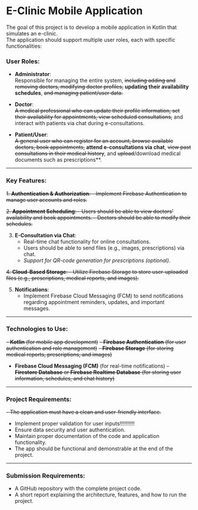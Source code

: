 # E-Clinic Mobile Application

The goal of this project is to develop a mobile application in Kotlin that simulates an e-clinic.  
The application should support multiple user roles, each with specific functionalities:

### User Roles:

- **Administrator**:  
  Responsible for managing the entire system, 	~~including adding and removing doctors, modifying doctor profiles,~~ **updating their availability schedules**, ~~and managing patient/user data.~~

- **Doctor**:  
 ~~A medical professional who can update their profile information, set their availability for appointments, view scheduled consultations,~~ and interact with patients via chat during e-consultations.

- **Patient/User**:  
  ~~A general user who can register for an account, browse available doctors, book appointments,~~ **attend e-consultations via chat**, ~~view past consultations in their medical history~~, and ~~upload~~/download medical documents such as prescriptions**.

---

### Key Features:

~~1. **Authentication & Authorization**:
    - Implement Firebase Authentication to manage user accounts and roles.~~

~~2. **Appointment Scheduling**:
    - Users should be able to view doctors' availability and book appointments.
    - Doctors should be able to modify their schedules.~~

3. **E-Consultation via Chat**:
    - Real-time chat functionality for online consultations.
    - Users should be able to send files (e.g., images, prescriptions) via chat.
    - *Support for QR-code generation for prescriptions (optional)*.

~~4. **Cloud-Based Storage**:
    - Utilize Firebase Storage to store user-uploaded files (e.g., prescriptions, medical reports, and images).~~

5. **Notifications**:
    - Implement Firebase Cloud Messaging (FCM) to send notifications regarding appointment reminders, updates, and important messages.

---

### Technologies to Use:

~~- **Kotlin** (for mobile app development)~~
~~- **Firebase Authentication** (for user authentication and role management)~~
~~- **Firebase Storage** (for storing medical reports, prescriptions, and images)~~
- **Firebase Cloud Messaging (FCM)** (for real-time notifications)
~~- **Firestore Database** or **Firebase Realtime Database** (for storing user information, schedules, and chat history)~~

---

### Project Requirements:

~~- The application must have a clean and user-friendly interface.~~
- Implement proper validation for user inputs!!!!!!!!!!
- Ensure data security and user authentication.
- Maintain proper documentation of the code and application functionality.
- The app should be functional and demonstrable at the end of the project.

---

### Submission Requirements:

- A GitHub repository with the complete project code.
- A short report explaining the architecture, features, and how to run the project.

